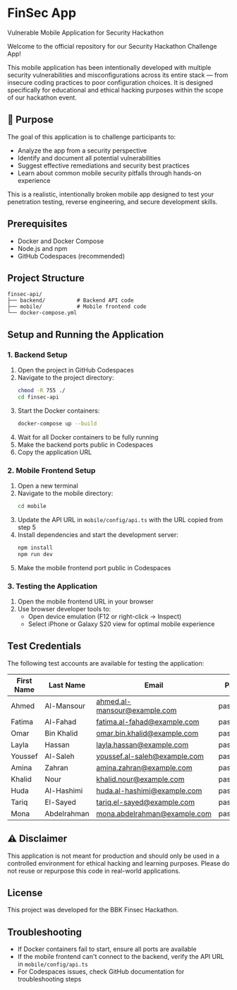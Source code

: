 # FinSec App

Vulnerable Mobile Application for Security Hackathon

Welcome to the official repository for our Security Hackathon Challenge App!

This mobile application has been intentionally developed with multiple security vulnerabilities and misconfigurations across its entire stack — from insecure coding practices to poor configuration choices. It is designed specifically for educational and ethical hacking purposes within the scope of our hackathon event.

## 🎯 Purpose

The goal of this application is to challenge participants to:

- Analyze the app from a security perspective
- Identify and document all potential vulnerabilities
- Suggest effective remediations and security best practices
- Learn about common mobile security pitfalls through hands-on experience

This is a realistic, intentionally broken mobile app designed to test your penetration testing, reverse engineering, and secure development skills.

## Prerequisites

- Docker and Docker Compose
- Node.js and npm
- GitHub Codespaces (recommended)

## Project Structure

```
finsec-api/
├── backend/          # Backend API code
├── mobile/           # Mobile frontend code
└── docker-compose.yml
```

## Setup and Running the Application

### 1. Backend Setup

1. Open the project in GitHub Codespaces
2. Navigate to the project directory:
   ```bash
   chmod -R 755 ./
   cd finsec-api
   ```
3. Start the Docker containers:
   ```bash
   docker-compose up --build
   ```
4. Wait for all Docker containers to be fully running
5. Make the backend ports public in Codespaces
6. Copy the application URL

### 2. Mobile Frontend Setup

1. Open a new terminal
2. Navigate to the mobile directory:
   ```bash
   cd mobile
   ```
3. Update the API URL in `mobile/config/api.ts` with the URL copied from step 5
4. Install dependencies and start the development server:
   ```bash
   npm install
   npm run dev
   ```
5. Make the mobile frontend port public in Codespaces

### 3. Testing the Application

1. Open the mobile frontend URL in your browser
2. Use browser developer tools to:
   - Open device emulation (F12 or right-click -> Inspect)
   - Select iPhone or Galaxy S20 view for optimal mobile experience

## Test Credentials

The following test accounts are available for testing the application:

| First Name | Last Name   | Email                        | Password    |
| ---------- | ----------- | ---------------------------- | ----------- |
| Ahmed      | Al-Mansour  | ahmed.al-mansour@example.com | password123 |
| Fatima     | Al-Fahad    | fatima.al-fahad@example.com  | password123 |
| Omar       | Bin Khalid  | omar.bin.khalid@example.com  | password123 |
| Layla      | Hassan      | layla.hassan@example.com     | password123 |
| Youssef    | Al-Saleh    | youssef.al-saleh@example.com | password123 |
| Amina      | Zahran      | amina.zahran@example.com     | password123 |
| Khalid     | Nour        | khalid.nour@example.com      | password123 |
| Huda       | Al-Hashimi  | huda.al-hashimi@example.com  | password123 |
| Tariq      | El-Sayed    | tariq.el-sayed@example.com   | password123 |
| Mona       | Abdelrahman | mona.abdelrahman@example.com | password123 |

## ⚠️ Disclaimer

This application is not meant for production and should only be used in a controlled environment for ethical hacking and learning purposes.
Please do not reuse or repurpose this code in real-world applications.

## License

This project was developed for the BBK Finsec Hackathon.

## Troubleshooting

- If Docker containers fail to start, ensure all ports are available
- If the mobile frontend can't connect to the backend, verify the API URL in `mobile/config/api.ts`
- For Codespaces issues, check GitHub documentation for troubleshooting steps
